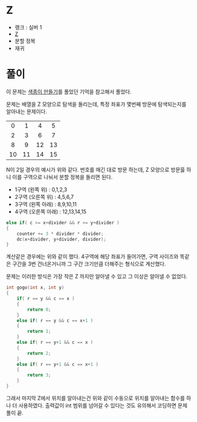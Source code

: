 # Z

- 랭크 : 실버 1
- [Z](https://www.acmicpc.net/problem/1074)
- 분할 정복
- 재귀

# 풀이

이 문제는 [색종이 만들기](https://www.acmicpc.net/problem/2630)를 풀었던 기억을 참고해서 풀었다.

문제는 배열을 Z 모양으로 탐색을 돌리는데, 특정 좌표가 몇번째 방문에 탐색되는지를 알아내는 문제이다.

|||||
|:---:|:---:|:---:|:---:|
|0|1|4|5|
|2|3|6|7|
|8|9|12|13|
|10|11|14|15|

N이 2일 경우의 예시가 위와 같다. 번호를 매긴 대로 방문 하는데, Z 모양으로 방문읋 하니 이를 구역으로 나눠서 분할 정복을 돌리면 된다.

- 1구역 (왼쪽 위) : 0,1,2,3
- 2구역 (오른쪽 위) : 4,5,6,7
- 3구역 (왼쪽 아래) : 8,9,10,11
- 4구역 (오른쪽 아래) : 12,13,14,15

```c++
else if( c >= x+divider && r >= y+divider )
{
    counter += 3 * divider * divider;
    dc(x+divider, y+divider, divider);
}
```
계산같은 경우에는 위와 같이 했다. 4구역에 해당 좌표가 들어가면, 구역 사이즈와 똑같은 구간을 3번 건너온거니까 그 구간 크기만큼 더해주는 형식으로 계산했다.

문제는 이러한 방식은 가장 작은 Z 까지만 알아낼 수 있고 그 이상은 알아낼 수 없었다.
```c++
int gogo(int x, int y)
{
	if( r == y && c == x )
	{
		return 0;
	}
	else if( r == y && c == x+1 )
	{
		return 1;
	}
	else if( r == y+1 && c == x )
	{
		return 2;
	}
	else if( r == y+1 && c == x+1 )
	{
		return 3;
	}
}
```
그래서 마지막 Z에서 위치를 알아내는건 위와 같이 수동으로 위치를 알아내는 함수를 하나 더 사용하였다. 출력값이 int 범위를 넘어갈 수 있다는 것도 유의해서 코딩하면 문제 풀이 끝.